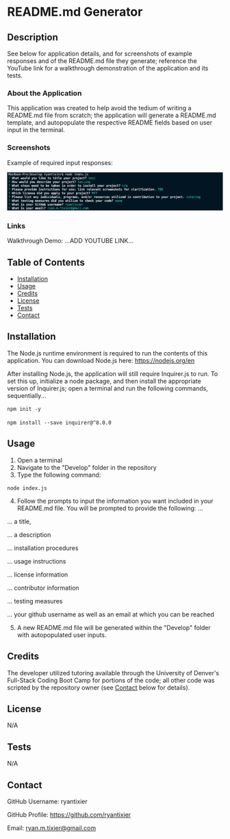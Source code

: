 # README.md Generator

## Description

See below for application details, and for screenshots of example responses and of the README.md file they generate; reference the YouTube link for a walkthrough demonstration of the application and its tests.

### About the Application

This application was created to help avoid the tedium of writing a README.md file from scratch; the application will generate a README.md template, and autopopulate the respective README fields based on user input in the terminal.

### Screenshots

Example of required input responses:

![Sample inputs](/assets/Screenshot%202023-06-21%20at%205.53.35%20PM.png)

### Links

Walkthrough Demo:
...ADD YOUTUBE LINK...

## Table of Contents

- [Installation](#installation)
- [Usage](#usage)
- [Credits](#credits)
- [License](#license)
- [Tests](#tests)
- [Contact](#contact)

## Installation

The Node.js runtime environment is required to run the contents of this application. You can download Node.js here:
https://nodejs.org/en

After installing Node.js, the application will still require Inquirer.js to run. To set this up, initialize a node package, and then install the appropriate version of Inquirer.js; open a terminal and run the following commands, sequentially...

```
npm init -y

npm install --save inquirer@^8.0.0
```

## Usage

1. Open a terminal
2. Navigate to the "Develop" folder in the repository
3. Type the following command:

```
node index.js
```

4. Follow the prompts to input the information you want included in your README.md file. You will be prompted to provide the following: ...

... a title,

... a description

... installation procedures

... usage instructions

... license information

... contributor information

... testing measures

... your github username as well as an email at which you can be reached

5. A new README.md file will be generated within the "Develop" folder with autopopulated user inputs.

## Credits

The developer utilized tutoring available through the University of Denver's Full-Stack Coding Boot Camp for portions of the code; all other code was scripted by the repository owner (see [Contact](#contact) below for details).

## License

N/A

## Tests

N/A

## Contact

GitHub Username: ryantixier

GitHub Profile: https://github.com/ryantixier

Email: ryan.m.tixier@gmail.com
